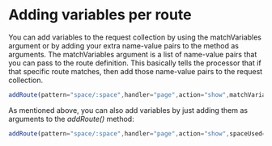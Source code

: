 # Adding variables per route

You can add variables to the request collection by using the matchVariables argument or by adding your extra name-value pairs to the method as arguments. The matchVariables argument is a list of name-value pairs that you can pass to the route definition. This basically tells the processor that if that specific route matches, then add those name-value pairs to the request collection.

```js
addRoute(pattern="space/:space",handler="page",action="show",matchVariables="spaceUsed=true,useNavigation=false");
```
As mentioned above, you can also add variables by just adding them as arguments to the *addRoute()* method:

```js
addRoute(pattern="space/:space",handler="page",action="show",spaceUsed=true,useNavigation=false);
```

